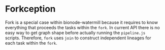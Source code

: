 # Forkception

Fork is a special case within bionode-watermill because it requires to know 
everything that proceeds the tasks within the `fork`. In current API there is
 no easy way to get graph shape before actually running the `pipeline.js` 
 scripts. Therefore, `fork` uses `join` to construct independent lineages for
  each task within the `fork`.